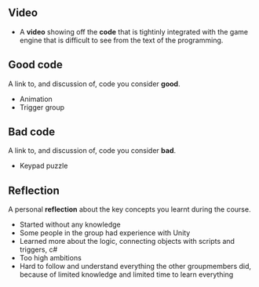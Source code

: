 ## Video
* A **video** showing off the **code** that is tightinly integrated with the game engine that is difficult to see from the text of the programming.

## Good code
A link to, and discussion of, code you consider **good**.
- Animation
- Trigger group

## Bad code
A link to, and discussion of, code you consider **bad**.
- Keypad puzzle

## Reflection
A personal **reflection** about the key concepts you learnt during the course.
- Started without any knowledge
- Some people in the group had experience with Unity
- Learned more about the logic, connecting objects with scripts and triggers, c#
- Too high ambitions
- Hard to follow and understand everything the other groupmembers did, because of limited knowledge and limited time to learn everything
